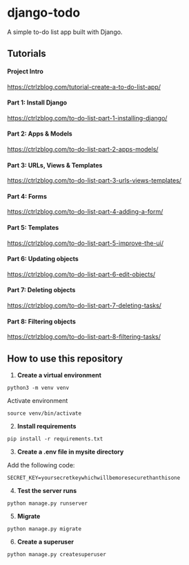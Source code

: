 # django-todo
A simple to-do list app built with Django.

## Tutorials

#### Project Intro
https://ctrlzblog.com/tutorial-create-a-to-do-list-app/

#### Part 1: Install Django
https://ctrlzblog.com/to-do-list-part-1-installing-django/

#### Part 2: Apps & Models
https://ctrlzblog.com/to-do-list-part-2-apps-models/

#### Part 3: URLs, Views & Templates
https://ctrlzblog.com/to-do-list-part-3-urls-views-templates/

#### Part 4: Forms
https://ctrlzblog.com/to-do-list-part-4-adding-a-form/

#### Part 5: Templates
https://ctrlzblog.com/to-do-list-part-5-improve-the-ui/

#### Part 6: Updating objects
https://ctrlzblog.com/to-do-list-part-6-edit-objects/

#### Part 7: Deleting objects
https://ctrlzblog.com/to-do-list-part-7-deleting-tasks/

#### Part 8: Filtering objects
https://ctrlzblog.com/to-do-list-part-8-filtering-tasks/


## How to use this repository

1. **Create a virtual environment**

```
python3 -m venv venv
```

Activate environment
```
source venv/bin/activate
```

2. **Install requirements**
```
pip install -r requirements.txt
```

3. **Create a .env file in mysite directory**

Add the following code:
```
SECRET_KEY=yoursecretkeywhichwillbemoresecurethanthisone
```

4. **Test the server runs**
```
python manage.py runserver
```

5. **Migrate**
```
python manage.py migrate
```

6. **Create a superuser**
```
python manage.py createsuperuser
```
